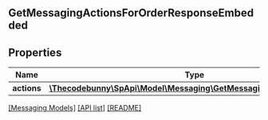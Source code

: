 ## GetMessagingActionsForOrderResponseEmbedded

## Properties

Name | Type | Description | Notes
------------ | ------------- | ------------- | -------------
**actions** | [**\Thecodebunny\SpApi\Model\Messaging\GetMessagingActionResponse[]**](GetMessagingActionResponse.md) |  |

[[Messaging Models]](../) [[API list]](../../Api) [[README]](../../../README.md)
